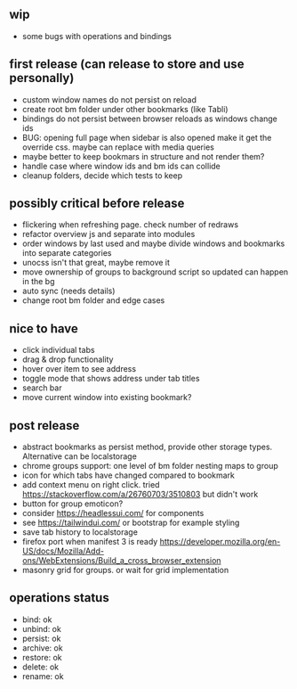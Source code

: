 ## wip
- some bugs with operations and bindings
  
## first release (can release to store and use personally)
- custom window names do not persist on reload
- create root bm folder under other bookmarks (like Tabli)
- bindings do not persist between browser reloads as windows change ids
- BUG: opening full page when sidebar is also opened make it get the override css. maybe can replace with media queries
- maybe better to keep bookmars in structure and not render them?
- handle case where window ids and bm ids can collide
- cleanup folders, decide which tests to keep

## possibly critical before release
- flickering when refreshing page. check number of redraws
- refactor overview js and separate into modules
- order windows by last used and maybe divide windows and bookmarks into separate categories
- unocss isn't that great, maybe remove it
- move ownership of groups to background script so updated can happen in the bg
- auto sync (needs details)
- change root bm folder and edge cases

## nice to have
- click individual tabs
- drag & drop functionality
- hover over item to see address
- toggle mode that shows address under tab titles
- search bar
- move current window into existing bookmark?

## post release
- abstract bookmarks as persist method, provide other storage types. Alternative can be localstorage
- chrome groups support: one level of bm folder nesting maps to group
- icon for which tabs have changed compared to bookmark
- add context menu on right click. tried https://stackoverflow.com/a/26760703/3510803 but didn't work 
- button for group emoticon?
- consider https://headlessui.com/ for components
- see https://tailwindui.com/ or bootstrap for example styling
- save tab history to localstorage
- firefox port when manifest 3 is ready https://developer.mozilla.org/en-US/docs/Mozilla/Add-ons/WebExtensions/Build_a_cross_browser_extension
- masonry grid for groups. or wait for grid implementation


## operations status
- bind: ok
- unbind: ok
- persist: ok
- archive: ok
- restore: ok
- delete: ok
- rename: ok
